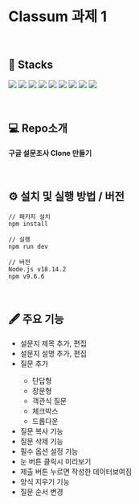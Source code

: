 # Classum 과제 1

</br>

## 🧲 Stacks

<img src="https://img.shields.io/badge/vite-646CFF?style=for-the-badge&logo=vite&logoColor=white"> <img src="https://img.shields.io/badge/React-61DAFB?style=for-the-badge&logo=React&logoColor=white"> <img src="https://img.shields.io/badge/Typescript-3178C6?style=for-the-badge&logo=Typescript&logoColor=white"> <img src="https://img.shields.io/badge/MUI-007FFF?style=for-the-badge&logo=mui&logoColor=white"> <img src="https://img.shields.io/badge/sass-CC6699?style=for-the-badge&logo=sass&logoColor=white"> <img src="https://img.shields.io/badge/ReduxToolkit-764ABC?style=for-the-badge&logo=redux&logoColor=white">
<img src="https://img.shields.io/badge/styledcomponents-DB7093?style=for-the-badge&logo=styledcomponents&logoColor=white"> <img src="https://img.shields.io/badge/prettier-F7B93E?style=for-the-badge&logo=prettier&logoColor=white"> <img src="https://img.shields.io/badge/eslint-4B32C3?style=for-the-badge&logo=eslint&logoColor=white">

</br>

## 💻 Repo소개

<b>구글 설문조사 Clone 만들기</b>

</br>

## ⚙️ 설치 및 실행 방법 / 버전

```
// 패키지 설치
npm install

// 실행
npm run dev
```

```
// 버전
Node.js v18.14.2
npm v9.6.6
```

</br>

## 🖋️ 주요 기능

<ul>
  <li>설문지 제목 추가, 편집</li>
  <li>설문지 설명 추가, 편집</li>
  <li>질문 추가</li>
   <ul>
  <li>단답형</li>
      <li>장문형</li>
      <li>객관식 질문</li>
      <li>체크박스</li>
      <li>드롭다운</li>
  </ul>
  <li>질문 복사 기능</li>
  <li>질문 삭제 기능</li>
  <li>필수 옵션 설정 기능</li>
  <li>눈 버튼 클릭시 미리보기</li>
  <li>제출 버튼 누르면 작성한 데이터보여짐</li>
  <li>양식 지우기 기능</li>
  <li>질문 순서 변경</li>
</ul>
